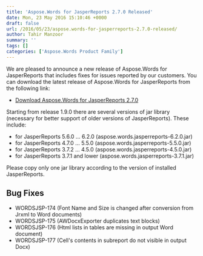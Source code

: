 ```yaml
---
title: 'Aspose.Words for JasperReports 2.7.0 Released'
date: Mon, 23 May 2016 15:10:46 +0000
draft: false
url: /2016/05/23/aspose.words-for-jasperreports-2.7.0-released/
author: Tahir Manzoor
summary: ''
tags: []
categories: ['Aspose.Words Product Family']
---
```


[](http://www.aspose.com/jasperreports/word-component.aspx)We are pleased to announce a new release of Aspose.Words for JasperReports that includes fixes for issues reported by our customers. You can download the latest release of Aspose.Words for JasperReports from the following link:

*   [Download Aspose.Words for JasperReports 2.7.0][1]

Starting from release 1.9.0 there are several versions of jar library (necessary for better support of older versions of JasperReports). These include:

*   for JasperReports 5.6.0 ... 6.2.0 (aspose.words.jasperreports-6.2.0.jar)
*   for JasperReports 4.7.0 ... 5.5.0 (aspose.words.jasperreports-5.5.0.jar)
*   for JasperReports 3.7.2 ... 4.5.0 (aspose.words.jasperreports-4.5.0.jar)
*   for JasperReports 3.7.1 and lower (aspose.words.jasperreports-3.7.1.jar)

Please copy only one jar library according to the version of installed JasperReports.

## Bug Fixes

*   WORDSJSP-174 (Font Name and Size is changed after conversion from Jrxml to Word documents)
*   WORDSJSP-175 (AWDocxExporter duplicates text blocks)
*   WORDSJSP-176 (Html lists in tables are missing in output Word document)
*   WORDSJSP-177 (Cell's contents in subreport do not visible in output Docx)




[1]: http://www.aspose.com/downloads/words-family/jasperreports




